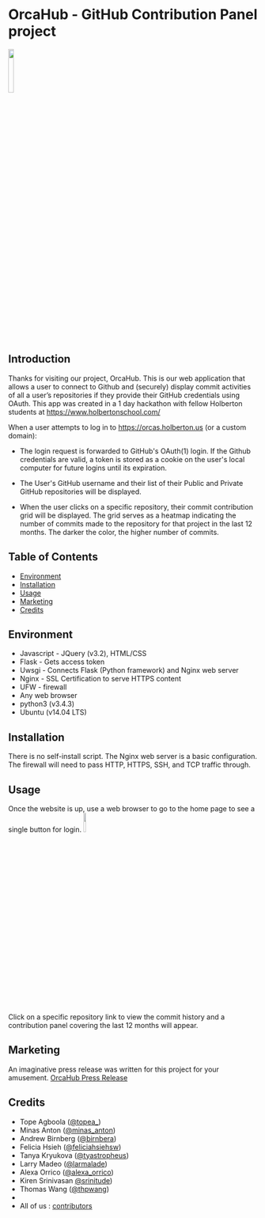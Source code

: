 # OrcaHub - GitHub Contribution Panel project

<p><img src="https://github.com/orcahubteam/orcahub/blob/master/LogoOrcahub.png" style="height:15%;width:15%" /></p>

## Introduction

Thanks for visiting our project, OrcaHub. This is our web application that allows a user to connect to Github and (securely) display commit activities of all a user’s repositories if they provide their GitHub credentials using OAuth. This app was created in a 1 day hackathon with fellow Holberton students at https://www.holbertonschool.com/

When a user attempts to log in to https://orcas.holberton.us (or a custom domain):
 - The login request is forwarded to GitHub's OAuth(1) login. If the Github credentials are valid, a token is stored as a cookie on the user's local computer for future logins until its expiration.

 - The User's GitHub username and their list of their Public and Private GitHub repositories will be displayed.

 - When the user clicks on a specific repository, their commit contribution grid will be displayed. The grid serves as a heatmap indicating the number of commits made to the repository for that project in the last 12 months. The darker the color, the higher number of commits.

## Table of Contents
* [Environment](#environment)
* [Installation](#installation)
* [Usage](#usage)
* [Marketing](#marketing)
* [Credits](#credits)

## Environment

* Javascript - JQuery (v3.2), HTML/CSS
* Flask - Gets access token
* Uwsgi - Connects Flask (Python framework) and Nginx web server
* Nginx - SSL Certification to serve HTTPS content
* UFW - firewall
* Any web browser
* python3 (v3.4.3)
* Ubuntu (v14.04 LTS)

## Installation

There is no self-install script. The Nginx web server is a basic configuration.
The firewall will need to pass HTTP, HTTPS, SSH, and TCP traffic through.

## Usage

Once the website is up, use a web browser to go to the home page to see a single button for login.
<img src="https://github.com/orcahubteam/orcahub/blob/master/OrcaHubHome.png" style="height:10%;width:10%" />

Click on a specific repository link to view the commit history and a contribution panel covering the last 12 months will appear.

## Marketing

An imaginative press release was written for this project for your amusement.
<a href="https://github.com/orcahubteam/orcahub/blob/master/OrcaHub%20Press%20Release.pdf">OrcaHub Press Release</a>

## Credits

- Tope Agboola ([@topea_](https://twitter.com/topea_))
- Minas Anton ([@minas_anton](https://twitter.com/minas_anton))
- Andrew Birnberg ([@birnbera](https://twitter.com/birnbera))
- Felicia Hsieh ([@feliciahsiehsw](https://twitter.com/feliciahsiehsw))
- Tanya Kryukova ([@tyastropheus](https://twitter.com/tyastropheus))
- Larry Madeo ([@larmalade](https://twitter.com/larmalade))
- Alexa Orrico ([@alexa_orrico](https://twitter.com/alexa_orrico))
- Kiren Srinivasan [@srinitude](https://twitter.com/srinitude))
- Thomas Wang ([@thpwang](https://twitter.com/thpwang))
-
- All of us : [contributors](https://github.com/orcahubteam/orcahub/contributors)
